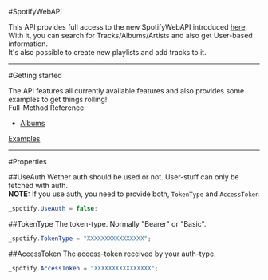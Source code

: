 #SpotifyWebAPI

This API provides full access to the new SpotifyWebAPI introduced [here](https://developer.spotify.com/web-api/).  
With it, you can search for Tracks/Albums/Artists and also get User-based information.  
It's also possible to create new playlists and add tracks to it.

---

#Getting started

The API features all currently available features and also provides some examples to get things rolling!  
Full-Method Reference:  

* [Albums](test)

[Examples](/SpotifyWebApi/examples)

---

#Properties

##UseAuth
Wether auth should be used or not. User-stuff can only be fetched with auth.  
**NOTE:** If you use auth, you need to provide both, `TokenType` and `AccessToken`  
```csharp
_spotify.UseAuth = false;
```

##TokenType 
The token-type. Normally "Bearer" or "Basic".  
```csharp
_spotify.TokenType = "XXXXXXXXXXXXXXXX";
```

##AccessToken 
The access-token received by your auth-type.  
```csharp
_spotify.AccessToken = "XXXXXXXXXXXXXXXX";
```